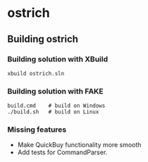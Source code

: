 ostrich
=======


Building ostrich
----------------

### Building solution with XBuild

    xbuild ostrich.sln

### Building solution with FAKE

    build.cmd    # build on Windows
    ./build.sh   # build on Linux

### Missing features

   * Make QuickBuy functionality more smooth
   * Add tests for CommandParser.